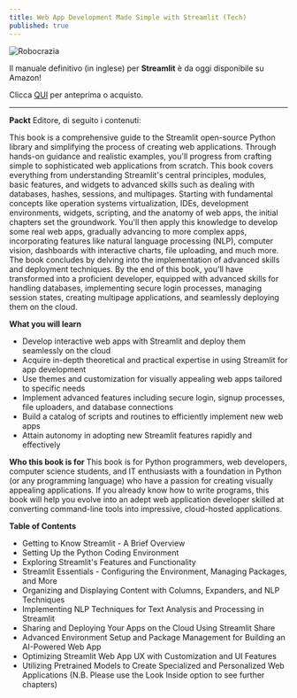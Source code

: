 ```yaml
---
title: Web App Development Made Simple with Streamlit (Tech)
published: true
---
```


![Robocrazia]({{site.baseurl}}/img/web_development.jpg)

Il manuale definitivo (in inglese) per **Streamlit** è da oggi disponibile su Amazon!

Clicca [QUI](https://amzn.eu/d/6rSufF6) per anteprima o acquisto.

---

**Packt** Editore, di seguito i contenuti:

This book is a comprehensive guide to the Streamlit open-source Python library and simplifying the process of creating web applications. 
Through hands-on guidance and realistic examples, you'll progress from crafting simple to sophisticated web applications from scratch. 
This book covers everything from understanding Streamlit's central principles, modules, basic features, and widgets to advanced skills 
such as dealing with databases, hashes, sessions, and multipages.
Starting with fundamental concepts like operation systems virtualization, IDEs, development environments, widgets, scripting, and the 
anatomy of web apps, the initial chapters set the groundwork. You'll then apply this knowledge to develop some real web apps, gradually 
advancing to more complex apps, incorporating features like natural language processing (NLP), computer vision, dashboards with interactive 
charts, file uploading, and much more. The book concludes by delving into the implementation of advanced skills and deployment techniques.
By the end of this book, you'll have transformed into a proficient developer, equipped with advanced skills for handling databases, 
implementing secure login processes, managing session states, creating multipage applications, and seamlessly deploying them on the cloud.

**What you will learn**
- Develop interactive web apps with Streamlit and deploy them seamlessly on the cloud
- Acquire in-depth theoretical and practical expertise in using Streamlit for app development
- Use themes and customization for visually appealing web apps tailored to specific needs
- Implement advanced features including secure login, signup processes, file uploaders, and database connections
- Build a catalog of scripts and routines to efficiently implement new web apps
- Attain autonomy in adopting new Streamlit features rapidly and effectively

**Who this book is for**
This book is for Python programmers, web developers, computer science students, and IT enthusiasts with a foundation 
in Python (or any programming language) who have a passion for creating visually appealing applications. 
If you already know how to write programs, this book will help you evolve into an adept web application developer skilled 
at converting command-line tools into impressive, cloud-hosted applications.

**Table of Contents**
- Getting to Know Streamlit - A Brief Overview
- Setting Up the Python Coding Environment
- Exploring Streamlit's Features and Functionality
- Streamlit Essentials - Configuring the Environment, Managing Packages, and More
- Organizing and Displaying Content with Columns, Expanders, and NLP Techniques
- Implementing NLP Techniques for Text Analysis and Processing in Streamlit
- Sharing and Deploying Your Apps on the Cloud Using Streamlit Share
- Advanced Environment Setup and Package Management for Building an AI-Powered Web App
- Optimizing Streamlit Web App UX with Customization and UI Features
- Utilizing Pretrained Models to Create Specialized and Personalized Web Applications
(N.B. Please use the Look Inside option to see further chapters)
